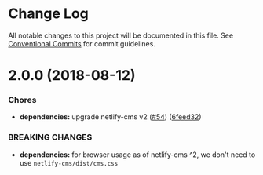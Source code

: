 # Change Log

All notable changes to this project will be documented in this file.
See [Conventional Commits](https://conventionalcommits.org) for commit guidelines.

<a name="2.0.0"></a>
# 2.0.0 (2018-08-12)


### Chores

* **dependencies:** upgrade netlify-cms v2 ([#54](https://github.com/ekoeryanto/netlify-cms-widgets/issues/54)) ([6feed32](https://github.com/ekoeryanto/netlify-cms-widgets/commit/6feed32))


### BREAKING CHANGES

* **dependencies:** for browser usage as of netlify-cms ^2, we don't need to use `netlify-cms/dist/cms.css`
